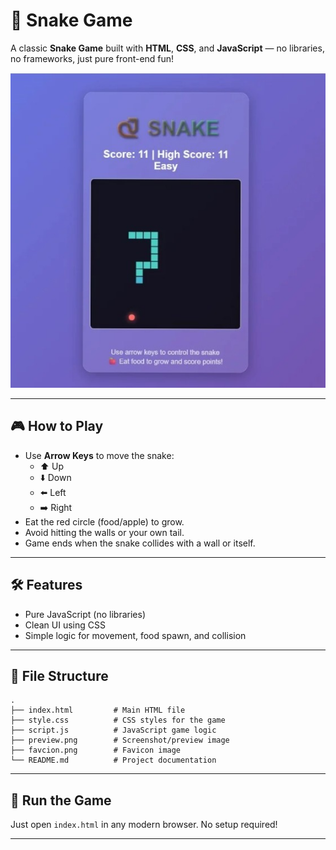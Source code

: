 # 🐍 Snake Game

A classic **Snake Game** built with **HTML**, **CSS**, and **JavaScript** — no libraries, no frameworks, just pure front-end fun!

![Snake Gameplay Preview](preview.png)

---

## 🎮 How to Play

-   Use **Arrow Keys** to move the snake:
    -   ⬆️ Up
    -   ⬇️ Down
    -   ⬅️ Left
    -   ➡️ Right
-   Eat the red circle (food/apple) to grow.
-   Avoid hitting the walls or your own tail.
-   Game ends when the snake collides with a wall or itself.

---

## 🛠️ Features

-   Pure JavaScript (no libraries)
-   Clean UI using CSS
-   Simple logic for movement, food spawn, and collision

---

## 📂 File Structure

```
.
├── index.html         # Main HTML file
├── style.css          # CSS styles for the game
├── script.js          # JavaScript game logic
├── preview.png        # Screenshot/preview image
├── favcion.png        # Favicon image
└── README.md          # Project documentation
```

---

## 🚀 Run the Game

Just open `index.html` in any modern browser. No setup required!

---
